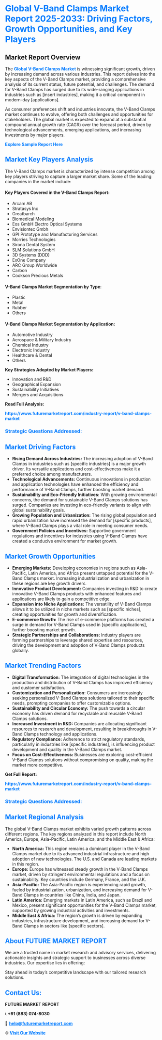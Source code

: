 <h1 style="color: #007BFF;">Global V-Band Clamps Market Report 2025-2033: Driving Factors, Growth Opportunities, and Key Players</h1>

<section id="overview">
<h2>Market Report Overview</h2>
<p>The <a href="https://www.futuremarketreport.com/industry-report/v-band-clamps-market" style="color: #007BFF; text-decoration: none;"><strong>Global V-Band Clamps Market</strong></a> is witnessing significant growth, driven by increasing demand across various industries. This report delves into the key aspects of the V-Band Clamps market, providing a comprehensive analysis of its current status, future potential, and challenges. The demand for V-Band Clamps has surged due to its wide-ranging applications in industries such as [insert industries], making it a critical component in modern-day [applications].</p>
<p>As consumer preferences shift and industries innovate, the V-Band Clamps market continues to evolve, offering both challenges and opportunities for stakeholders. The global market is expected to expand at a substantial compound annual growth rate (CAGR) over the forecast period, driven by technological advancements, emerging applications, and increasing investments by major players.</p>
</section>

<section id="overview">
<p><a href="https://www.futuremarketreport.com/request-sample/reportId=37434" style="color: #007BFF; text-decoration: none;"><strong>Explore Sample Report Here</strong></a></p>
</section>

<section id="key-players">
<h2 style="color: #007BFF;">Market Key Players Analysis</h2>
<p>The V-Band Clamps market is characterized by intense competition among key players striving to capture a larger market share. Some of the leading companies in the market include:</p>
<h4>Key Players Covered in the V-Band Clamps Report:</h4>
<ul><li>Arcam AB</li><li>Stratasys Inc</li><li>Greatbarch</li><li>Biomedical Modeling</li><li>Eos GmbH Electro Optical Systems</li><li>Envisiontec Gmbh</li><li>GPI Prototype and Manufacturing Services</li><li>Morries Technologies</li><li>Sirona Dental System</li><li>SLM Solutions GmbH</li><li>3D Systems (DDD)</li><li>ExOne Company</li><li>ARC Group Worldwide</li><li>Carbon</li><li>Cookson Precious Metals</li></ul>
<h4>V-Band Clamps Market Segmentation by Type:</h4>
<ul><li>Plastic</li><li>Metal</li><li>Rubber</li><li>Others</li></ul>

<h4>V-Band Clamps Market Segmentation by Application:</h4>
<ul><li>Automotive Industry</li><li>Aerospace &amp; Military Industry</li><li>Chemical Industry</li><li>Electronic Industry</li><li>Healthcare &amp; Dental</li><li>Others</li></ul>
<p><strong>Key Strategies Adopted by Market Players:</strong></p>
<ul>
<li>Innovation and R&D</li>
<li>Geographical Expansion</li>
<li>Sustainability Initiatives</li>
<li>Mergers and Acquisitions</li>
</ul>
</section>

<section>
<p><strong>Read Full Analysis: </strong></p><a href="https://www.futuremarketreport.com/industry-report/v-band-clamps-market" style="color: #007BFF; text-decoration: none;"><strong>https://www.futuremarketreport.com/industry-report/v-band-clamps-market</strong></a>
<h3 style="color: #007BFF;">Strategic Questions Addressed:</h3>
</section>

<section id="driving-factors">
<h2 style="color: #007BFF;">Market Driving Factors</h2>
<ul>
<li><strong>Rising Demand Across Industries:</strong> The increasing adoption of V-Band Clamps in industries such as [specific industries] is a major growth driver. Its versatile applications and cost-effectiveness make it a preferred choice among manufacturers.</li>
<li><strong>Technological Advancements:</strong> Continuous innovations in production and application technologies have enhanced the efficiency and performance of V-Band Clamps, further boosting market demand.</li>
<li><strong>Sustainability and Eco-Friendly Initiatives:</strong> With growing environmental concerns, the demand for sustainable V-Band Clamps solutions has surged. Companies are investing in eco-friendly variants to align with global sustainability goals.</li>
<li><strong>Growing Population and Urbanization:</strong> The rising global population and rapid urbanization have increased the demand for [specific products], where V-Band Clamps plays a vital role in meeting consumer needs.</li>
<li><strong>Government Policies and Incentives:</strong> Supportive government regulations and incentives for industries using V-Band Clamps have created a conducive environment for market growth.</li>
</ul>
</section>

<section id="growth-opportunities">
<h2 style="color: #007BFF;">Market Growth Opportunities</h2>
<ul>
<li><strong>Emerging Markets:</strong> Developing economies in regions such as Asia-Pacific, Latin America, and Africa present untapped potential for the V-Band Clamps market. Increasing industrialization and urbanization in these regions are key growth drivers.</li>
<li><strong>Innovative Product Development:</strong> Companies investing in R&D to create innovative V-Band Clamps products with enhanced features and applications are likely to gain a competitive edge.</li>
<li><strong>Expansion into Niche Applications:</strong> The versatility of V-Band Clamps allows it to be utilized in niche markets such as [specific niches], creating opportunities for growth and diversification.</li>
<li><strong>E-commerce Growth:</strong> The rise of e-commerce platforms has created a surge in demand for V-Band Clamps used in [specific applications], further boosting market growth.</li>
<li><strong>Strategic Partnerships and Collaborations:</strong> Industry players are forming partnerships to leverage shared expertise and resources, driving the development and adoption of V-Band Clamps products globally.</li>
</ul>
</section>

<section id="trending-factors">
<h2 style="color: #007BFF;">Market Trending Factors</h2>
<ul>
<li><strong>Digital Transformation:</strong> The integration of digital technologies in the production and distribution of V-Band Clamps has improved efficiency and customer satisfaction.</li>
<li><strong>Customization and Personalization:</strong> Consumers are increasingly seeking personalized V-Band Clamps solutions tailored to their specific needs, prompting companies to offer customizable options.</li>
<li><strong>Sustainability and Circular Economy:</strong> The push towards a circular economy has driven demand for recyclable and reusable V-Band Clamps solutions.</li>
<li><strong>Increased Investment in R&D:</strong> Companies are allocating significant resources to research and development, resulting in breakthroughs in V-Band Clamps technology and applications.</li>
<li><strong>Regulatory Compliance:</strong> Adherence to strict regulatory standards, particularly in industries like [specific industries], is influencing product development and quality in the V-Band Clamps market.</li>
<li><strong>Focus on Cost-Effectiveness:</strong> Businesses are exploring cost-efficient V-Band Clamps solutions without compromising on quality, making the market more competitive.</li>
</ul>
</section>

<section>
<p><strong>Get Full Report: </strong></p><a href="https://www.futuremarketreport.com/industry-report/v-band-clamps-market" style="color: #007BFF; text-decoration: none;"><strong>https://www.futuremarketreport.com/industry-report/v-band-clamps-market</strong></a>
<h3 style="color: #007BFF;">Strategic Questions Addressed:</h3>
</section>


<section id="regional-analysis">
<h2 style="color: #007BFF;">Market Regional Analysis</h2>
<p>The global V-Band Clamps market exhibits varied growth patterns across different regions. The key regions analyzed in this report include North America, Europe, Asia-Pacific, Latin America, and the Middle East & Africa:</p>
<ul>
<li><strong>North America:</strong> This region remains a dominant player in the V-Band Clamps market due to its advanced industrial infrastructure and high adoption of new technologies. The U.S. and Canada are leading markets in this region.</li>
<li><strong>Europe:</strong> Europe has witnessed steady growth in the V-Band Clamps market, driven by stringent environmental regulations and a focus on sustainability. Key countries include Germany, France, and the U.K.</li>
<li><strong>Asia-Pacific:</strong> The Asia-Pacific region is experiencing rapid growth, fueled by industrialization, urbanization, and increasing demand for V-Band Clamps in countries like China, India, and Japan.</li>
<li><strong>Latin America:</strong> Emerging markets in Latin America, such as Brazil and Mexico, present significant opportunities for the V-Band Clamps market, supported by growing industrial activities and investments.</li>
<li><strong>Middle East & Africa:</strong> The region’s growth is driven by expanding industries, infrastructure development, and increasing demand for V-Band Clamps in sectors like [specific sectors].</li>
</ul>
</section>

<footer>
<h2 style="color: #007BFF;">About FUTURE MARKET REPORT</h2>
<p>We are a trusted name in market research and advisory services, delivering actionable insights and strategic support to businesses across diverse industries. Our expertise lies in offering:</p>

<p>Stay ahead in today’s competitive landscape with our tailored research solutions.</p>

<h2 style="color: #007BFF;">Contact Us:</h2>
<p><strong>FUTURE MARKET REPORT</strong></p>
<p>📞 <strong>+91 (883) 074-8030</strong></p>
<p>📧 <strong><a href="mailto:help@futuremarketreport.com" style="color: #007BFF;">help@futuremarketreport.com</a></strong></p>
<p>🌐 <strong><a href="https://www.futuremarketreport.com/" style="color: #007BFF;">Visit Our Website</a></strong></p>
</footer>
